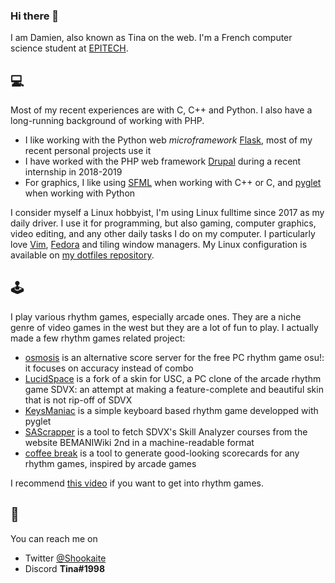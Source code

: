 ### Hi there 👋

I am Damien, also known as Tina on the web. I'm a French computer science student at [EPITECH](https://github.com/Epitech/).

## :computer:

Most of my recent experiences are with C, C++ and Python. I also have a long-running background of working with PHP.  
- I like working with the Python web *microframework* [Flask](https://palletsprojects.com/p/flask/), most of my recent personal projects use it
- I have worked with the PHP web framework [Drupal](https://www.drupal.org/) during a recent internship in 2018-2019
- For graphics, I like using [SFML](https://www.sfml-dev.org/) when working with C++ or C, and [pyglet](http://pyglet.org/) when working with Python

I consider myself a Linux hobbyist, I'm using Linux fulltime since 2017 as my daily driver. I use it for programming, but also gaming, computer graphics, video editing, and any other daily tasks I do on my computer. I particularly love [Vim](https://vim.org), [Fedora](https://getfedora.org/) and tiling window managers. My Linux configuration is available on [my dotfiles repository](https://github.com/skielred/Dotfiles/).

## :joystick:

I play various rhythm games, especially arcade ones. They are a niche genre of video games in the west but they are a lot of fun to play. I actually made a few rhythm games related project:
- [osmosis](https://github.com/skielred/osmosis-server) is an alternative score server for the free PC rhythm game osu!: it focuses on accuracy instead of combo
- [LucidSpace](https://github.com/skielred/LucidSpace) is a fork of a skin for USC, a PC clone of the arcade rhythm game SDVX: an attempt at making a feature-complete and beautiful skin that is not rip-off of SDVX
- [KeysManiac](https://github.com/skielred/KeysManiac) is a simple keyboard based rhythm game developped with pyglet
- [SAScrapper](https://github.com/asso-msn/SAScrapper) is a tool to fetch SDVX's Skill Analyzer courses from the website BEMANIWiki 2nd in a machine-readable format
- [coffee break](https://github.com/asso-msn/coffee-break) is a tool to generate good-looking scorecards for any rhythm games, inspired by arcade games

I recommend [this video](https://www.youtube.com/watch?v=ECz-8GCVEJ0) if you want to get into rhythm games.

## 💬

You can reach me on
- Twitter [@Shookaite](https://twitter.com/Shookaite)
- Discord **Tina#1998**

<!--
**skielred/skielred** is a ✨ _special_ ✨ repository because its `README.md` (this file) appears on your GitHub profile.

Here are some ideas to get you started:

- 🔭 I’m currently working on ...
- 🌱 I’m currently learning ...
- 👯 I’m looking to collaborate on ...
- 🤔 I’m looking for help with ...
- 💬 Ask me about ...
- 📫 How to reach me: ...
- 😄 Pronouns: ...
- ⚡ Fun fact: ...
-->

